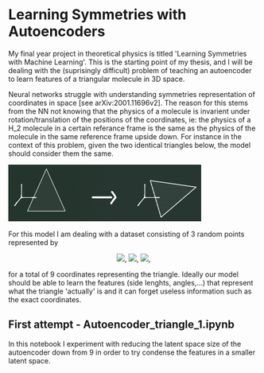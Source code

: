 # Learning Symmetries with Autoencoders
My final year project in theoretical physics is titled 'Learning Symmetries with Machine Learning'. This is the starting point of my thesis, and I will be dealing with the (suprisingly difficult) problem of teaching an autoencoder to learn features of a triangular molecule in 3D space.

Neural networks struggle with understanding symmetries representation of coordinates in space [see arXiv:2001.11696v2]. The reason for this stems from the NN not knowing that the physics of a molecule is invarient under rotation/translation of the positions of the coordinates, ie: the physics of a H_2 molecule in a certain referance frame is the same as the physics of the molecule in the same reference frame upside down. For instance in the context of this problem, given the two identical triangles below, the model should consider them the same.

![alt text](https://github.com/diagonal-hamiltonian/Learning-Symmetries-with-Autoencoders/blob/main/images/two_triangles.png)

For this model I am dealing with a dataset consisting of 3 random points represented by 
<p align="center">
   <img src="https://latex.codecogs.com/gif.latex?\vec{r_{1}}=(x_{1},y_{1},z_{1})" />, 
   <img src="https://latex.codecogs.com/gif.latex?\vec{r_{2}}=(x_{2},y_{2},z_{2})" />, 
   <img src="https://latex.codecogs.com/gif.latex?\vec{r_{3}}=(x_{2},y_{2},z_{3})" />,
</p>
for a total of 9 coordinates representing the triangle. Ideally our model should be able to learn the features (side lenghts, angles,...) that represent what the triangle 'actually' is and it can forget useless information such as the exact coordinates. 


## First attempt - Autoencoder_triangle_1.ipynb
In this notebook I experiment with reducing the latent space size of the autoencoder down from 9 in order to try condense the features in a smaller latent space. 
